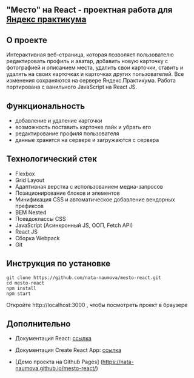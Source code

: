 ## "Место" на React - проектная работа для [Яндекс практикума](https://practicum.yandex.ru)

## О проекте
Интерактивная веб-страница, которая позволяет пользователю редактировать профиль и аватар, добавить новую карточку с фотографией и описанием места, удалить свои карточки, ставить и удалять на своих карточках и карточках других пользователей. Все изменения сохраняются на сервере Яндекс.Практикума. Работа портирована с ванильного JavaScript на React JS.

## Функциональность
- добавление и удаление карточки
- возможность поставить карточке лайк и  убрать его
- редактирование профиля пользователя
- данные хранятся на сервере и загружаются с сервера

## Технологический стек
- Flexbox
- Grid Layout
- Адаптивная верстка с использованием медиа-запросов
- Позиционирование блоков и элементов
- Минификация CSS и автоматическое добавление вендорных префиксов
- BEM Nested
- Псевдоклассы CSS
- JavaScript (Асинхронный JS, ООП, Fetch API)
- React JS
- Сборка Webpack
- Git

## Инструкция по установке
```
git clone https://github.com/nata-naumova/mesto-react.git
cd mesto-react
npm install
npm start
```

Откройте http://localhost:3000 , чтобы посмотреть проект в браузере

## Дополнительно

- Документация React: [ссылка](https://ru.reactjs.org/docs/getting-started.html)

- Документация Create React App: [ссылка](https://ru.reactjs.org/docs/create-a-new-react-app.html)

- [Демо проекта на Github Pages] (https://nata-naumova.github.io/mesto-react/)
